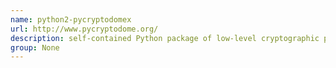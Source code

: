 ```yaml
---
name: python2-pycryptodomex
url: http://www.pycryptodome.org/
description: self-contained Python package of low-level cryptographic primitives URL : http://www.pycryptodome.org/ Groups : None
group: None
---
```

